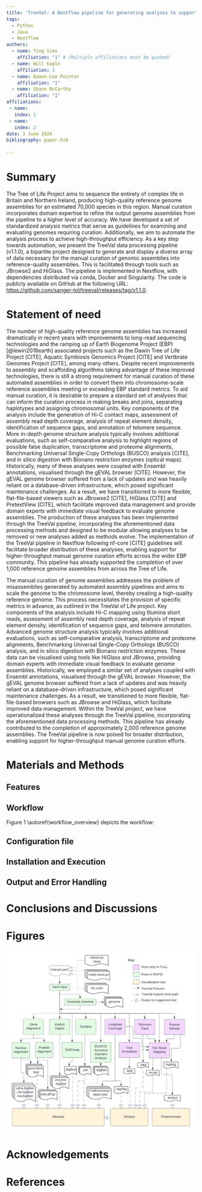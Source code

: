 ```yaml
---
title: 'TreeVal: A Nextflow pipeline for generating analyses to support manual curation of genome assemblies'
tags:
  - Python
  - Java
  - Nextflow
authors:
  - name: Ying Sims
    affiliation: "1" # (Multiple affiliations must be quoted)
  - name: Will Eagle
    affiliation: 1
  - name: Damon-Lee Pointon
    affiliation: "1"
  - name: Shane McCarthy
    affiliation: "1"
affiliations:
 - name: 
   index: 1
 - name: 
   index: 2
date: 3 June 2024
bibliography: paper.bib

---
```


# Summary

The Tree of Life Project aims to sequence the entirety of complex life in Britain and Northern Ireland, producing high-quality reference genome assemblies for an estimated 70,000 species in this region. Manual curation incorporates domain expertise to refine the output genome assemblies from the pipeline to a higher level of accuracy. We have developed a set of standardized analysis metrics that serve as guidelines for examining and evaluating genomes requiring curation. Additionally, we aim to automate the analysis process to achieve high-throughput efficiency. As a key step towards automation, we present the TreeVal data processing pipeline (v1.1.0), a bipartite project designed to generate and display a diverse array of data necessary for the manual curation of genomic assemblies into reference-quality assemblies. This is facilitated through tools such as JBrowse2 and HiGlass. The pipeline is implemented in Nextflow, with dependencies distributed via conda, Docker and Singularity. The code is publicly available on GitHub at the following URL: https://github.com/sanger-tol/treeval/releases/tag/v1.1.0.


# Statement of need

The number of high-quality reference genome assemblies has increased dramatically in recent years with improvements to long-read sequencing technologies and the ramping up of Earth Biogenome Project (EBP) [@lewin2018earth] associated projects such as the Dawin Tree of Life Project [CITE], Aquatic Symbiosis Genomics Project [CITE] and Vertbrate Genomes Project [CITE], among many others. Despite recent improvements to assembly and scaffolding algorithms taking advantage of these improved technologies, there is still a strong requirement for manual curation of these automated assemblies in order to convert them into chromosome-scale reference assemblies meeting or exceeding EBP standard metrics. To aid manual curation, it is desirable to prepare a standard set of analyses that can inform the curation process in making breaks and joins, separating haplotypes and assigning chromosomal units. Key components of the analysis include the generation of Hi-C contact maps, assessment of assembly read depth coverage, analysis of repeat element density, identification of sequence gaps, and annotation of telomere sequence. More in-depth genome structure analysis typically involves additional evaluations, such as self-comparative analysis to highlight regions of possible false duplication, transcriptome and proteome alignments, Benchmarking Universal Single-Copy Orthologs (BUSCO) analysis [CITE], and in silico digestion with Bionano restriction enzymes (optical maps). Historically, many of these analyses were coupled with Ensembl annotations, visualised through the gEVAL browser [CITE]. However, the gEVAL genome browser suffered from a lack of updates and was heavily reliant on a database-driven infrastructure, which posed significant maintenance challenges. As a result, we have transitioned to more flexible, flat-file-based viewers such as JBrowse2 [CITE], HiGlass [CITE] and PretextView [CITE], which facilitate improved data management and provide domain experts with immediate visual feedback to evaluate genome assemblies. The production of these analyses has been implemented through the TreeVal pipeline, incorporating the aforementioned data processing methods and designed to be modular allowing analyses to be removed or new analyses added as methods evolve. The implementation of the TreeVal pipeline in Nextflow following nf-core [CITE] guidelines will facilitate broader distribution of these analyses, enabling support for higher-throughput manual genome curation efforts across the wider EBP community. This pipeline has already supported the completion of over 1,000 reference genome assemblies from across the Tree of Life.

The manual curation of genome assemblies addresses the problem of misassemblies generated by automated assembly pipelines and aims to scale the genome to the chromosome level, thereby creating a high-quality reference genome. This process necessitates the provision of specific metrics in advance, as outlined in the TreeVal of Life project. Key components of the analysis include Hi-C mapping using Illumina short reads, assessment of assembly read depth coverage, analysis of repeat element density, identification of sequence gaps, and telomere annotation. Advanced genome structure analysis typically involves additional evaluations, such as self-comparative analysis, transcriptome and proteome alignments, Benchmarking Universal Single-Copy Orthologs (BUSCO) analysis, and in silico digestion with Bionano restriction enzymes. These data can be visualised using tools like HiGlass and JBrowse, providing domain experts with immediate visual feedback to evaluate genome assemblies. Historically, we employed a similar set of analyses coupled with Ensembl annotations, visualised through the gEVAL browser. However, the gEVAL genome browser suffered from a lack of updates and was heavily reliant on a database-driven infrastructure, which posed significant maintenance challenges. As a result, we transitioned to more flexible, flat-file-based browsers such as JBrowse and HiGlass, which facilitate improved data management. Within the TreeVal project, we have operationalized these analyses through the TreeVal pipeline, incorporating the aforementioned data processing methods. This pipeline has already contributed to the completion of approximately 2,000 reference genome assemblies. The TreeVal pipeline is now poised for broader distribution, enabling support for higher-throughput manual genome curation efforts.

# Materials and Methods
## Features


## Workflow
Figure 1 \autoref{workflow_overview} depicts the workflow:



## Configuration file


## Installation and Execution


## Output and Error Handling


# Conclusions and Discussions


# Figures
![An Overview of the TreeVal Workflow, showing component subworkflows and their outputs. Also shown are the suggested visualisation tools the outputs can be viewed in.](./workflow_overview.png)

# Acknowledgements


# References